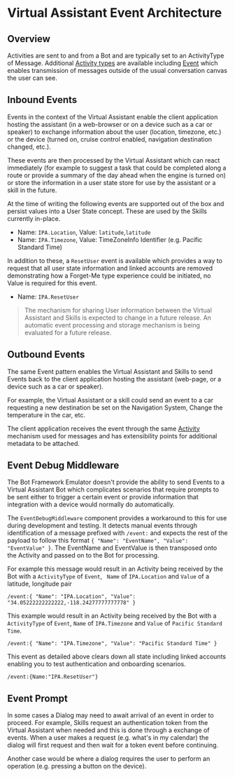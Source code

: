 # Virtual Assistant Event Architecture

## Overview

Activities are sent to and from a Bot and are typically set to an ActivityType of Message. Additional [Activity types](https://docs.microsoft.com/en-us/azure/bot-service/bot-service-activities-entities?view=azure-bot-service-4.0&tabs=cs#event) are available including [Event](https://docs.microsoft.com/en-us/azure/bot-service/bot-service-activities-entities?view=azure-bot-service-4.0&tabs=cs#event) which enables transmission of messages outside of the usual conversation canvas the user can see.

## Inbound Events
Events in the context of the Virtual Assistant enable the client application hosting the assistant (in a web-browser or on a device such as a car or speaker) to exchange information about the user (location, timezone, etc.) or the device (turned on, cruise control enabled, navigation destination changed, etc.).

These events are then processed by the Virtual Assistant which can react immediately (for example to suggest a task that could be completed along a route or provide a summary of the day ahead when the engine is turned on) or store the information in a user state store for use by the assistant or a skill in the future.

At the time of writing the following events are supported out of the box and persist values into a User State concept. These are used by the Skills currently in-place.

- Name: `IPA.Location`, Value: `latitude`,`latitude`
- Name: `IPA.Timezone`, Value: TimeZoneInfo Identifier (e.g. Pacific Standard Time)

In addition to these, a `ResetUser` event is available which provides a way to request that all user state information and linked accounts are removed demonstrating how a Forget-Me type experience could be initiated, no Value is required for this event.

- Name: `IPA.ResetUser`

> The mechanism for sharing User information between the Virtual Assistant and Skills is expected to change in a future release. 
> An automatic event processing and storage mechanism is being evaluated for a future release.

## Outbound Events
The same Event pattern enables the Virtual Assistant and Skills to send Events back to the client application hosting the assistant (web-page, or a device such as a car or speaker).

For example, the Virtual Assistant or a skill could send an event to a car requesting a new destination be set on the Navigation System, Change the temperature in the car, etc.  

The client application receives the event through the same [Activity](https://github.com/Microsoft/BotBuilder/blob/hub/specs/botframework-activity/botframework-activity.md) mechanism used for messages and has extensibility points for additional metadata to be attached.

## Event Debug Middleware

The Bot Framework Emulator doesn't provide the ability to send Events to a Virtual Assistant Bot which complicates scenarios that require prompts to be sent either to trigger a certain event or provide information that integration with a device would normally do automatically.

The `EventDebugMiddleware` component provides a workaround to this for use during development and testing. It detects manual events through identification of a message prefixed with `/event:` and expects the rest of the payload to follow this format `{ "Name": "EventName", "Value": "EventValue" }`. The EventName and EventValue is then transposed onto the Activity and passed on to the Bot for processing.

For example this message would result in an Activity being received by the Bot with a `ActivityType` of `Event`, ` Name` of `IPA.Location` and `Value` of a latitude, longitude pair
```
/event:{ "Name": "IPA.Location", "Value": "34.05222222222222,-118.24277777777778" }
```
This example would result in an Activity being received by the Bot with a `ActivityType` of `Event`, `Name` of `IPA.Timezone` and `Value` of `Pacific Standard Time`.
```
/event:{ "Name": "IPA.Timezone", "Value": "Pacific Standard Time" }
```
This event as detailed above clears down all state including linked accounts enabling you to test authentication and onboarding scenarios.
```
/event:{Name:"IPA.ResetUser"}
```

## Event Prompt

In some cases a Dialog may need to await arrival of an event in order to proceed. For example, Skills request an authentication token from the Virtual Assistant when needed and this is done through a exchange of events. When a user makes a request (e.g. what's in my calendar) the dialog will first request and then wait for a token event before continuing.

Another case would be where a dialog requires the user to perform an operation (e.g. pressing a button on the device).
